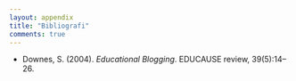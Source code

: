 ```yaml
---
layout: appendix
title: "Bibliografi"
comments: true
---
```


* Downes, S. (2004). _Educational Blogging_. EDUCAUSE review, 39(5):14–26.

